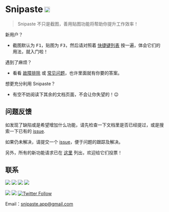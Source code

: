 <h1>Snipaste<img height="18px" style="margin-left: 4px;" src="https://img.shields.io/badge/v1.16.2-2018.01.22-42b983.svg"/></h1>

> Snipaste 不只是截图，善用贴图功能将帮助你提升工作效率！

新用户？
- 截图默认为 <kbd>F1</kbd>，贴图为 <kbd>F3</kbd>，然后请对照着 [快捷键列表](/zh-cn/key-bindings) 按一遍，体会它们的用法，就入门啦！

遇到了麻烦？
- 看看 [故障排除](/zh-cn/troubleshooting) 或 [常见问题](/zh-cn/faq)，也许里面就有你要的答案。

想更充分利用 Snipaste？
- 有空不妨阅读下其余的文档页面，不会让你失望的！:wink:

## 问题反馈

如发现了缺陷或是希望增加什么功能，请先检查一下文档里是否已经提过，或是搜索一下已有的 <a href="https://github.com/Snipaste/feedback/issues" targe="_blank">issue</a>.

如果仍未解决，请提交一个 <a href="https://github.com/Snipaste/feedback/issues" targe="_blank">issue</a>，便于问题的跟踪及解决。

另外，所有的新功能请求已在 [这里](https://github.com/Snipaste/feedback/issues/282) 列出，欢迎给它们投票！

## 联系

[![](https://img.shields.io/badge/Telegram-中文群-40ace3.svg)](https://telegram.me/joinchat/BGyWwD9ZNqE3pLbhXc-VgQ)
[![](https://img.shields.io/badge/Telegram-Mac%20用户群-40ace3.svg)](https://t.me/joinchat/BGyWwFNlR8y15ZonCxH_yg)
[![](https://img.shields.io/badge/Telegram-中文频道-40ace3.svg)](https://telegram.me/snipaste)
[![](https://img.shields.io/badge/微博-@Snipaste-eb192d.svg)](https://weibo.com/snipaste)

[![](https://img.shields.io/badge/Telegram-group-40ace3.svg)](https://telegram.me/joinchat/BGyWwEDqrqiwizDA6gt16g)
[![](https://img.shields.io/badge/Telegram-channel-40ace3.svg)](https://telegram.me/snipaste_en)
[![Twitter Follow](https://img.shields.io/twitter/follow/snipaste.svg?style=social&label=Follow)](https://twitter.com/Snipaste)

Email：[snipaste.app@gmail.com](mailto:snipaste.app@gmail.com)
